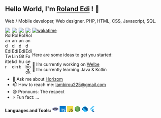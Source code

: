 ## Hello World, I'm <a href="https://lambirou.github.io/">Roland Edi</a> ! 👋

Web / Mobile developer, Web designer. PHP, HTML, CSS, Javascript, SQL.


<a href="https://www.twitter.com/lambirou225">
  <img align="left" alt="Roland Edi Twitter" width="22px" src="https://cdn.jsdelivr.net/npm/simple-icons@v3/icons/twitter.svg" />
</a>
<a href="https://www.linkedin.com/in/rolandedi">
  <img align="left" alt="Roland Edi Linkdein" width="22px" src="https://cdn.jsdelivr.net/npm/simple-icons@v3/icons/linkedin.svg" />
</a>
<a href="https://github.com/lambirou">
  <img align="left" alt="Roland Edi Github" width="22px" src="https://cdn.jsdelivr.net/npm/simple-icons@v3/icons/github.svg" />
</a>
<a href="https://www.facebook.com/lambirou/">
  <img align="left" alt="Roland Edi Facebook" width="22px" src="https://cdn.jsdelivr.net/npm/simple-icons@v3/icons/facebook.svg" />
</a>

[![wakatime](https://wakatime.com/badge/user/bf9b1fb2-761c-4bfd-9f89-c9f1b33b69dd.svg)](https://wakatime.com/@bf9b1fb2-761c-4bfd-9f89-c9f1b33b69dd)

<br/>
<br/>

Here are some ideas to get you started:

- 🔭 I’m currently working on [Welbe](https://www.welbe.fr)
- 🌱 I’m currently learning Java & Kotlin
<!-- - 👯 I’m looking to collaborate on ... -->
<!-- - 🤔 I’m looking for help with ... -->
- 💬 Ask me about [Horizom](https://horizom.gitbook.io)
- 📫 How to reach me: [lambirou225@gmail.com](mailto:lambirou225@gmail.com)
- 😄 Pronouns: The respect
- ⚡ Fun fact: ...


**Languages and Tools:**
<code><img height="20" src="https://raw.githubusercontent.com/github/explore/80688e429a7d4ef2fca1e82350fe8e3517d3494d/topics/php/php.png"></code>
<code><img height="20" src="https://raw.githubusercontent.com/github/explore/80688e429a7d4ef2fca1e82350fe8e3517d3494d/topics/typescript/typescript.png"></code>
<code><img height="20" src="https://raw.githubusercontent.com/github/explore/80688e429a7d4ef2fca1e82350fe8e3517d3494d/topics/javascript/javascript.png"></code>
<code><img height="20" src="https://raw.githubusercontent.com/github/explore/80688e429a7d4ef2fca1e82350fe8e3517d3494d/topics/nodejs/nodejs.png"></code>
<code><img height="20" src="https://raw.githubusercontent.com/github/explore/80688e429a7d4ef2fca1e82350fe8e3517d3494d/topics/dart/dart.png"></code>
<code><img height="20" src="https://raw.githubusercontent.com/github/explore/80688e429a7d4ef2fca1e82350fe8e3517d3494d/topics/flutter/flutter.png"></code>
